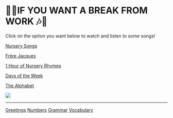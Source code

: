 <h1> 🎵🎶IF YOU WANT A BREAK FROM WORK 🎶🎵</h1>

<p> Click on the option you want below to watch and listen to some songs! </p>



<a href="https://www.mamalisa.com/?t=ec&c=22">Nursery Songs</a>

<a href="https://www.youtube.com/watch?v=BC6rvbxdywg">Frère Jacques</a>

<a href="https://www.youtube.com/watch?v=8uFNfAkQAns">1 Hour of Nursery Rhymes</a>

<a href="https://www.youtube.com/watch?v=Lpwf5N0rfVE">Days of the Week</a>

<a href="https://www.youtube.com/watch?v=5xuZxGirWQI"> The Alphabet</a>




<img src="https://cdn1.vectorstock.com/i/1000x1000/69/35/set-of-funny-cartoon-musical-instruments-for-kids-vector-1016935.jpg"> 



<hr>

<a href="page2.html">Greetings</a>
<a href="page3.html">Numbers</a>
<a href="page4.html">Grammar</a>
<a href="page5.html">Vocabulary</a>





